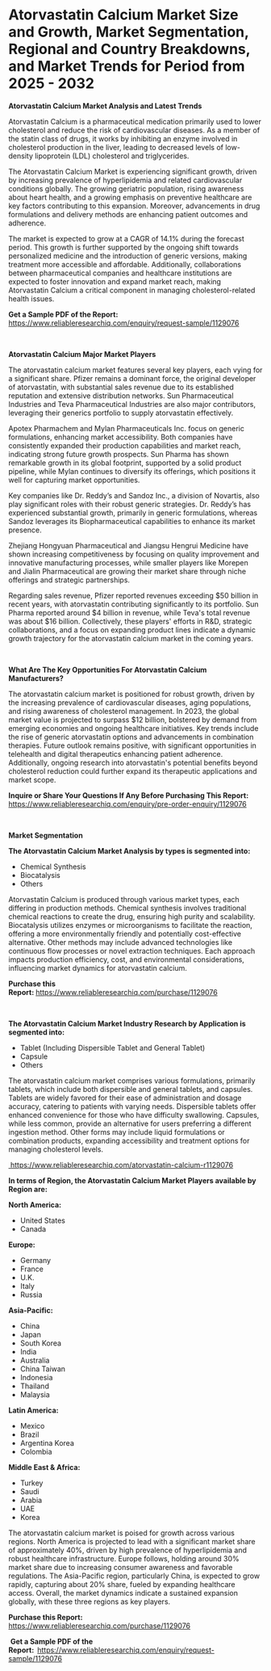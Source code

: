 <p><h1>Atorvastatin Calcium Market Size and Growth, Market Segmentation, Regional and Country Breakdowns, and Market Trends for Period from 2025 -  2032</h1></p><p><strong>Atorvastatin Calcium Market Analysis and Latest Trends</strong></p>
<p><p>Atorvastatin Calcium is a pharmaceutical medication primarily used to lower cholesterol and reduce the risk of cardiovascular diseases. As a member of the statin class of drugs, it works by inhibiting an enzyme involved in cholesterol production in the liver, leading to decreased levels of low-density lipoprotein (LDL) cholesterol and triglycerides.</p><p>The Atorvastatin Calcium Market is experiencing significant growth, driven by increasing prevalence of hyperlipidemia and related cardiovascular conditions globally. The growing geriatric population, rising awareness about heart health, and a growing emphasis on preventive healthcare are key factors contributing to this expansion. Moreover, advancements in drug formulations and delivery methods are enhancing patient outcomes and adherence.</p><p>The market is expected to grow at a CAGR of 14.1% during the forecast period. This growth is further supported by the ongoing shift towards personalized medicine and the introduction of generic versions, making treatment more accessible and affordable. Additionally, collaborations between pharmaceutical companies and healthcare institutions are expected to foster innovation and expand market reach, making Atorvastatin Calcium a critical component in managing cholesterol-related health issues.</p></p>
<p><strong>Get a Sample PDF of the Report:&nbsp;</strong> <a href="https://www.reliableresearchiq.com/enquiry/request-sample/1129076?utm_campaign=3120&utm_medium=2&utm_source=Github&utm_content=ia&utm_term=19042025&utm_id=atorvastatin-calcium">https://www.reliableresearchiq.com/enquiry/request-sample/1129076</a></p>
<p>&nbsp;</p>
<p><strong>Atorvastatin Calcium Major Market Players</strong></p>
<p><p>The atorvastatin calcium market features several key players, each vying for a significant share. Pfizer remains a dominant force, the original developer of atorvastatin, with substantial sales revenue due to its established reputation and extensive distribution networks. Sun Pharmaceutical Industries and Teva Pharmaceutical Industries are also major contributors, leveraging their generics portfolio to supply atorvastatin effectively.</p><p>Apotex Pharmachem and Mylan Pharmaceuticals Inc. focus on generic formulations, enhancing market accessibility. Both companies have consistently expanded their production capabilities and market reach, indicating strong future growth prospects. Sun Pharma has shown remarkable growth in its global footprint, supported by a solid product pipeline, while Mylan continues to diversify its offerings, which positions it well for capturing market opportunities.</p><p>Key companies like Dr. Reddy’s and Sandoz Inc., a division of Novartis, also play significant roles with their robust generic strategies. Dr. Reddy’s has experienced substantial growth, primarily in generic formulations, whereas Sandoz leverages its Biopharmaceutical capabilities to enhance its market presence.</p><p>Zhejiang Hongyuan Pharmaceutical and Jiangsu Hengrui Medicine have shown increasing competitiveness by focusing on quality improvement and innovative manufacturing processes, while smaller players like Morepen and Jialin Pharmaceutical are growing their market share through niche offerings and strategic partnerships.</p><p>Regarding sales revenue, Pfizer reported revenues exceeding $50 billion in recent years, with atorvastatin contributing significantly to its portfolio. Sun Pharma reported around $4 billion in revenue, while Teva's total revenue was about $16 billion. Collectively, these players' efforts in R&D, strategic collaborations, and a focus on expanding product lines indicate a dynamic growth trajectory for the atorvastatin calcium market in the coming years.</p></p>
<p>&nbsp;</p>
<p><strong>What Are The Key Opportunities For Atorvastatin Calcium Manufacturers?</strong></p>
<p><p>The atorvastatin calcium market is positioned for robust growth, driven by the increasing prevalence of cardiovascular diseases, aging populations, and rising awareness of cholesterol management. In 2023, the global market value is projected to surpass $12 billion, bolstered by demand from emerging economies and ongoing healthcare initiatives. Key trends include the rise of generic atorvastatin options and advancements in combination therapies. Future outlook remains positive, with significant opportunities in telehealth and digital therapeutics enhancing patient adherence. Additionally, ongoing research into atorvastatin's potential benefits beyond cholesterol reduction could further expand its therapeutic applications and market scope.</p></p>
<p><strong>Inquire or Share Your Questions If Any Before Purchasing This Report:</strong> <a href="https://www.reliableresearchiq.com/enquiry/pre-order-enquiry/1129076?utm_campaign=3120&utm_medium=2&utm_source=Github&utm_content=ia&utm_term=19042025&utm_id=atorvastatin-calcium">https://www.reliableresearchiq.com/enquiry/pre-order-enquiry/1129076</a></p>
<p>&nbsp;</p>
<p><strong>Market Segmentation</strong></p>
<p><strong>The Atorvastatin Calcium Market Analysis by types is segmented into:</strong></p>
<p><ul><li>Chemical Synthesis</li><li>Biocatalysis</li><li>Others</li></ul></p>
<p><p>Atorvastatin Calcium is produced through various market types, each differing in production methods. Chemical synthesis involves traditional chemical reactions to create the drug, ensuring high purity and scalability. Biocatalysis utilizes enzymes or microorganisms to facilitate the reaction, offering a more environmentally friendly and potentially cost-effective alternative. Other methods may include advanced technologies like continuous flow processes or novel extraction techniques. Each approach impacts production efficiency, cost, and environmental considerations, influencing market dynamics for atorvastatin calcium.</p></p>
<p><strong>Purchase this Report:&nbsp;</strong><a href="https://www.reliableresearchiq.com/purchase/1129076?utm_campaign=3120&utm_medium=2&utm_source=Github&utm_content=ia&utm_term=19042025&utm_id=atorvastatin-calcium">https://www.reliableresearchiq.com/purchase/1129076</a></p>
<p>&nbsp;</p>
<p><strong>The Atorvastatin Calcium Market Industry Research by Application is segmented into:</strong></p>
<p><ul><li>Tablet (Including Dispersible Tablet and General Tablet)</li><li>Capsule</li><li>Others</li></ul></p>
<p><p>The atorvastatin calcium market comprises various formulations, primarily tablets, which include both dispersible and general tablets, and capsules. Tablets are widely favored for their ease of administration and dosage accuracy, catering to patients with varying needs. Dispersible tablets offer enhanced convenience for those who have difficulty swallowing. Capsules, while less common, provide an alternative for users preferring a different ingestion method. Other forms may include liquid formulations or combination products, expanding accessibility and treatment options for managing cholesterol levels.</p></p>
<p><a href="https://www.reliableresearchiq.com/atorvastatin-calcium-r1129076?utm_campaign=3120&utm_medium=2&utm_source=Github&utm_content=ia&utm_term=19042025&utm_id=atorvastatin-calcium">&nbsp;https://www.reliableresearchiq.com/atorvastatin-calcium-r1129076</a></p>
<p><strong>In terms of Region, the Atorvastatin Calcium Market Players available by Region are:</strong></p>
<p>
    <p> <strong> North America: </strong>
        <ul>
            <li>United States</li>
            <li>Canada</li>
        </ul>
        </p> 
    <p> <strong> Europe: </strong>
        <ul>
            <li>Germany</li>
            <li>France</li>
            <li>U.K.</li>
            <li>Italy</li>
            <li>Russia</li>
        </ul>
        </p> 
    <p> <strong> Asia-Pacific: </strong>
        <ul>
            <li>China</li>
            <li>Japan</li>
            <li>South Korea</li>
            <li>India</li>
            <li>Australia</li>
            <li>China Taiwan</li>
            <li>Indonesia</li>
            <li>Thailand</li>
            <li>Malaysia</li>
        </ul>
        </p> 
    <p> <strong> Latin America: </strong>
        <ul>
            <li>Mexico</li>
            <li>Brazil</li>
            <li>Argentina Korea</li>
            <li>Colombia</li>
        </ul>
        </p> 
    <p> <strong> Middle East & Africa: </strong>
        <ul>
            <li>Turkey</li>
            <li>Saudi</li>
            <li>Arabia</li>
            <li>UAE</li>
            <li>Korea</li>
        </ul>
    </p>
    </p>
<p><p>The atorvastatin calcium market is poised for growth across various regions. North America is projected to lead with a significant market share of approximately 40%, driven by high prevalence of hyperlipidemia and robust healthcare infrastructure. Europe follows, holding around 30% market share due to increasing consumer awareness and favorable regulations. The Asia-Pacific region, particularly China, is expected to grow rapidly, capturing about 20% share, fueled by expanding healthcare access. Overall, the market dynamics indicate a sustained expansion globally, with these three regions as key players.</p></p>
<p><strong>Purchase this Report: </strong><a href="https://www.reliableresearchiq.com/purchase/1129076?utm_campaign=3120&utm_medium=2&utm_source=Github&utm_content=ia&utm_term=19042025&utm_id=atorvastatin-calcium">https://www.reliableresearchiq.com/purchase/1129076</a></p>
<p>&nbsp;<strong>Get a Sample PDF of the Report:&nbsp;&nbsp;</strong><a href="https://www.reliableresearchiq.com/enquiry/request-sample/1129076?utm_campaign=3120&utm_medium=2&utm_source=Github&utm_content=ia&utm_term=19042025&utm_id=atorvastatin-calcium">https://www.reliableresearchiq.com/enquiry/request-sample/1129076</a></p>
<p><strong></strong></p>
<p><p></p><p></p><p></p></p>